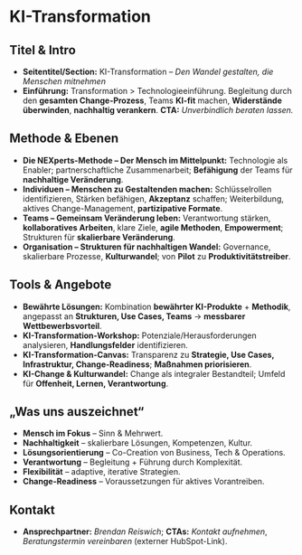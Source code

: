 # KI-Transformation

## Titel & Intro

* **Seitentitel/Section:** KI-Transformation – *Den Wandel gestalten, die Menschen mitnehmen*
* **Einführung:** Transformation > Technologieeinführung. Begleitung durch den **gesamten Change-Prozess**, Teams **KI-fit** machen, **Widerstände überwinden**, **nachhaltig verankern**.
  **CTA:** *Unverbindlich beraten lassen.*

## Methode & Ebenen

* **Die NEXperts-Methode – Der Mensch im Mittelpunkt:** Technologie als Enabler; partnerschaftliche Zusammenarbeit; **Befähigung** der Teams für **nachhaltige Veränderung**.
* **Individuen – Menschen zu Gestaltenden machen:** Schlüsselrollen identifizieren, Stärken befähigen, **Akzeptanz** schaffen; Weiterbildung, aktives Change-Management, **partizipative Formate**.
* **Teams – Gemeinsam Veränderung leben:** Verantwortung stärken, **kollaboratives Arbeiten**, klare Ziele, **agile Methoden**, **Empowerment**; Strukturen für **skalierbare Veränderung**.
* **Organisation – Strukturen für nachhaltigen Wandel:** Governance, skalierbare Prozesse, **Kulturwandel**; von **Pilot** zu **Produktivitätstreiber**.

## Tools & Angebote

* **Bewährte Lösungen:** Kombination **bewährter KI-Produkte** + **Methodik**, angepasst an **Strukturen, Use Cases, Teams** → **messbarer Wettbewerbsvorteil**.
* **KI-Transformation-Workshop:** Potenziale/Herausforderungen analysieren, **Handlungsfelder** identifizieren.
* **KI-Transformation-Canvas:** Transparenz zu **Strategie, Use Cases, Infrastruktur, Change-Readiness**; **Maßnahmen priorisieren**.
* **KI-Change & Kulturwandel:** Change als integraler Bestandteil; Umfeld für **Offenheit, Lernen, Verantwortung**.

## „Was uns auszeichnet“

* **Mensch im Fokus** – Sinn & Mehrwert.
* **Nachhaltigkeit** – skalierbare Lösungen, Kompetenzen, Kultur.
* **Lösungsorientierung** – Co-Creation von Business, Tech & Operations.
* **Verantwortung** – Begleitung + Führung durch Komplexität.
* **Flexibilität** – adaptive, iterative Strategien.
* **Change-Readiness** – Voraussetzungen für aktives Vorantreiben.

## Kontakt

* **Ansprechpartner:** *Brendan Reiswich*; **CTAs:** *Kontakt aufnehmen*, *Beratungstermin vereinbaren* (externer HubSpot-Link).

